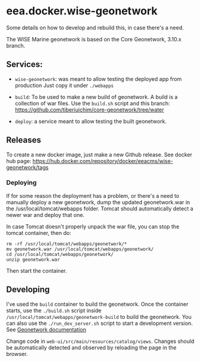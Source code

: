 # eea.docker.wise-geonetwork

Some details on how to develop and rebuild this, in case there's a need.

The WISE Marine geonetwork is based on the Core Geonetwork, 3.10.x branch.


## Services:

- ``wise-geonetwork``: was meant to allow testing the deployed app from production
  Just copy it under ``./webapps``

- ``build``: To be used to make a new build of geonetwork. A build is a collection
  of war files. Use the ``build.sh`` script and this branch:
  https://github.com/tiberiuichim/core-geonetwork/tree/water

- ``deploy``: a service meant to allow testing the built geonetwork.


## Releases

To create a new docker image, just make a new Github release. See docker hub
page:
https://hub.docker.com/repository/docker/eeacms/wise-geonetwork/tags

### Deploying

If for some reason the deployment has a problem, or there's a need to manually
deploy a new geonetwork, dump the updated geonetwork.war in the
/usr/local/tomcat/webapps folder. Tomcat should automatically detect a newer
war and deploy that one.

In case Tomcat doesn't properly unpack the war file, you can stop the tomcat
container, then do:

```
rm -rf /usr/local/tomcat/webapps/geonetwork/*
mv geonetwork.war /usr/local/tomcat/webapps/geonetwork/
cd /usr/local/tomcat/webapps/geonetwork/
unzip geonetwork.war
```

Then start the container.


## Developing

I've used the ``build`` container to build the geonetwork. Once the container
starts, use the ``./build.sh`` script inside
``/usr/local/tomcat/webapps/geonetwork-build`` to build the geonetwork. You can
also use the ``./run_dev_server.sh`` script to start a development version. See
[Geonetwork documentation](https://github.com/geonetwork/core-geonetwork/tree/master/software_development)

Change code in ``web-ui/src/main/resources/catalog/views``. Changes should be
automatically detected and observed by reloading the page in the browser.
